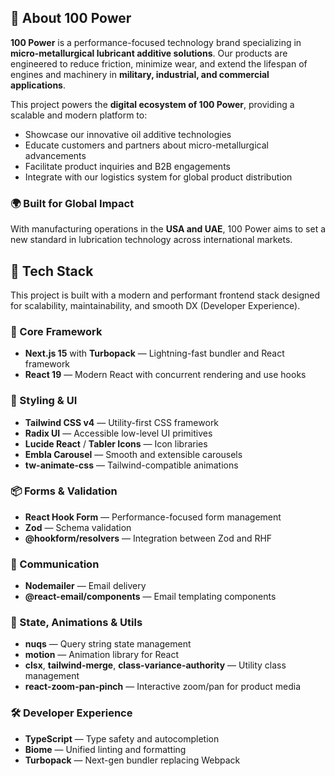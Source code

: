 ## 🔋 About 100 Power

**100 Power** is a performance-focused technology brand specializing in **micro-metallurgical lubricant additive solutions**. Our products are engineered to reduce friction, minimize wear, and extend the lifespan of engines and machinery in **military, industrial, and commercial applications**.

This project powers the **digital ecosystem of 100 Power**, providing a scalable and modern platform to:

- Showcase our innovative oil additive technologies  
- Educate customers and partners about micro-metallurgical advancements  
- Facilitate product inquiries and B2B engagements  
- Integrate with our logistics system for global product distribution

### 🌍 Built for Global Impact

With manufacturing operations in the **USA and UAE**, 100 Power aims to set a new standard in lubrication technology across international markets.

## 🧰 Tech Stack

This project is built with a modern and performant frontend stack designed for scalability, maintainability, and smooth DX (Developer Experience).

### 🚀 Core Framework
- **Next.js 15** with **Turbopack** — Lightning-fast bundler and React framework
- **React 19** — Modern React with concurrent rendering and use hooks

### 🎨 Styling & UI
- **Tailwind CSS v4** — Utility-first CSS framework
- **Radix UI** — Accessible low-level UI primitives
- **Lucide React** / **Tabler Icons** — Icon libraries
- **Embla Carousel** — Smooth and extensible carousels
- **tw-animate-css** — Tailwind-compatible animations

### 📦 Forms & Validation
- **React Hook Form** — Performance-focused form management
- **Zod** — Schema validation
- **@hookform/resolvers** — Integration between Zod and RHF

### 📧 Communication
- **Nodemailer** — Email delivery
- **@react-email/components** — Email templating components

### 🧠 State, Animations & Utils
- **nuqs** — Query string state management
- **motion** — Animation library for React
- **clsx**, **tailwind-merge**, **class-variance-authority** — Utility class management
- **react-zoom-pan-pinch** — Interactive zoom/pan for product media

### 🛠️ Developer Experience
- **TypeScript** — Type safety and autocompletion
- **Biome** — Unified linting and formatting
- **Turbopack** — Next-gen bundler replacing Webpack
